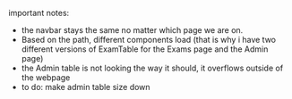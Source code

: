 important notes:
- the navbar stays the same no matter which page we are on. 
- Based on the path, different components load (that is why i have two different versions of ExamTable for the Exams page and the Admin page)
- the Admin table is not looking the way it should, it overflows outside of the webpage
- to do: make admin table size down